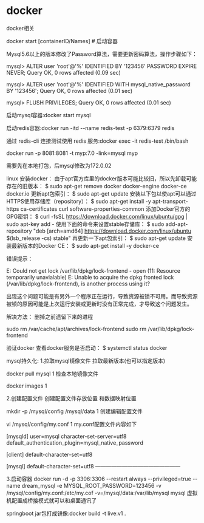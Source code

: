 # docker
docker相关

docker start [containerID/Names] # 启动容器


Mysql5.6以上的版本修改了Password算法，需要更新密码算法，操作步骤如下：

mysql> ALTER user 'root'@'%' IDENTIFIED BY '123456' PASSWORD EXPIRE NEVER;
Query OK, 0 rows affected (0.09 sec)

mysql> ALTER user 'root'@'%' IDENTIFIED WITH mysql_native_password BY '123456';
Query OK, 0 rows affected (0.01 sec)
 
mysql> FLUSH PRIVILEGES;
Query OK, 0 rows affected (0.01 sec)

启动mysql容器:docker start mysql

启动redis容器:docker run -itd --name redis-test -p 6379:6379 redis

通过 redis-cli 连接测试使用 redis 服务:docker exec -it redis-test /bin/bash

docker run -p 8081:8081 -t myp:7.0 -link=mysql myp


需要先在本地打包，后mysql修改为172.0.02

linux 安装docker：
由于apt官方库里的docker版本可能比较旧，所以先卸载可能存在的旧版本：
$ sudo apt-get remove docker docker-engine docker-ce docker.io
更新apt包索引：
$ sudo apt-get update
安装以下包以使apt可以通过HTTPS使用存储库（repository）：
$ sudo apt-get install -y apt-transport-https ca-certificates curl software-properties-common
添加Docker官方的GPG密钥：
$ curl -fsSL https://download.docker.com/linux/ubuntu/gpg | sudo apt-key add -
使用下面的命令来设置stable存储库：
$ sudo add-apt-repository "deb [arch=amd64] https://download.docker.com/linux/ubuntu $(lsb_release -cs) stable"
再更新一下apt包索引：
$ sudo apt-get update
安装最新版本的Docker CE：
$ sudo apt-get install -y docker-ce
     

错误提示：

E: Could not get lock /var/lib/dpkg/lock-frontend - open (11: Resource temporarily unavialable)
E: Unable to acquire the dpkg fronted lock (/var/lib/dpkg/lock-frontend), is another process using it?

出现这个问题可能是有另外一个程序正在运行，导致资源被锁不可用。而导致资源被锁的原因可能是上次运行安装或更新时没有正常完成，才导致这个问题发生。

解决方法：
删掉之前遗留下来的进程

sudo rm /var/cache/apt/archives/lock-frontend
sudo  rm /var/lib/dpkg/lock-frontend


验证docker
查看docker服务是否启动：
$ systemctl status docker

mysql持久化:
1.拉取mysql镜像文件
拉取最新版本(也可以指定版本)

docker pull mysql
1
检查本地镜像文件

docker images
1


2.创建配置文件
创建配置文件存放位置 和数据映射位置

mkdir -p /mysql/config /mysql/data
1
创建编辑配置文件

vi /mysql/config/my.conf
1
my.conf配置文件内容如下

[mysqld]
user=mysql
character-set-server=utf8
default_authentication_plugin=mysql_native_password

[client]
default-character-set=utf8

[mysql]
default-character-set=utf8
————————————————

3.启动容器
docker run -d -p 3306:3306 --restart always --privileged=true --name dream_mysql -e MYSQL_ROOT_PASSWORD=123456 -v /mysql/config/my.conf:/etc/my.cof -v=/mysql/data:/var/lib/mysql mysql
虚拟机配置成桥接模式就可以和桌面通讯了

springboot jar包打成镜像:docker build -t live:v1 .




